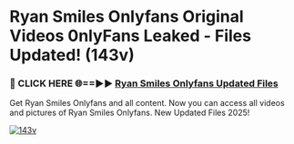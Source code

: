 # Ryan Smiles Onlyfans Original Videos 0nlyFans Leaked - Files Updated! (143v)

<h3>🔴 CLICK HERE 🌐==►► <a href="https://tinyurl.com/2wckxsce" rel="nofollow">Ryan Smiles Onlyfans Updated Files</a></h3>

Get Ryan Smiles Onlyfans and all content. Now you can access all videos and pictures of Ryan Smiles Onlyfans. New Updated Files 2025!

[![143v](https://i.imgur.com/AFduVYN.gif)](https://tinyurl.com/2wckxsce)
